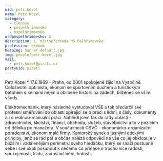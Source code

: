 ```yaml
---
uid: petr.kozel
name: Petr Kozel
category:
  - clenove
  - pmspelhrimovsko
  - mspelhrimovsko
ordpmspelhrimovsko: 2
description: 1. místopředseda MS Pelhřimovsko
profession: ekonom
heroImg: banner-default.jpg
img: people/petr-kozel.jpg
mail:
  - petr.kozel@pirati.cz
partyUid: pirati
---
```


Petr Kozel * 17.6.1969 - Praha, od 2001 spokojeně žijící na Vysočině. Celoživotní optimista, ekonom se sportovním duchem a turistickým batohem s knihami nejen o oblíbené historii na zádech, blíženec se vším všudy.

Elektromechanik, který následně vystudoval VŠE a tak předurčil své profesní směřování do oblastí opírající se o práci s lidmi, s čísly, dokumenty a i o reálnou-manuální práci. Nahlédl jsem tak do řady oblastí - zdravotnictví, školství, financí, obchodu, služeb, stavebnictví a to v pozicích od dělníka po manažera. V současnosti OSVČ - ekonomicko-organizační poradenství, ekonom malé firmy. Kantorský synek s jasnými etickými principy, jenž se rád ptá a občas nalézá odpovědi na vše co jej obklopuje v bližším i vzdálenějším perimetru svého hledáčku, který se snaží postupně sebe i své okolí posunout k něčemu co přinese o trochu více radosti, spokojenosti, klidu, zadostiučinění, hrdosti.
